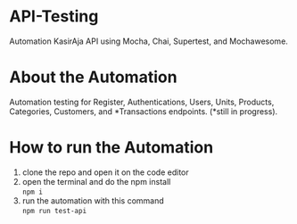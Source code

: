 # API-Testing  
Automation KasirAja API using Mocha, Chai, Supertest, and Mochawesome.

# About the Automation
Automation testing for Register, Authentications, Users, Units, Products, Categories, Customers, and *Transactions endpoints. (*still in progress).

# How to run the Automation
1. clone the repo and open it on the code editor
2. open the terminal and do the npm install   
`npm i`
3. run the automation with this command  
`npm run test-api`
